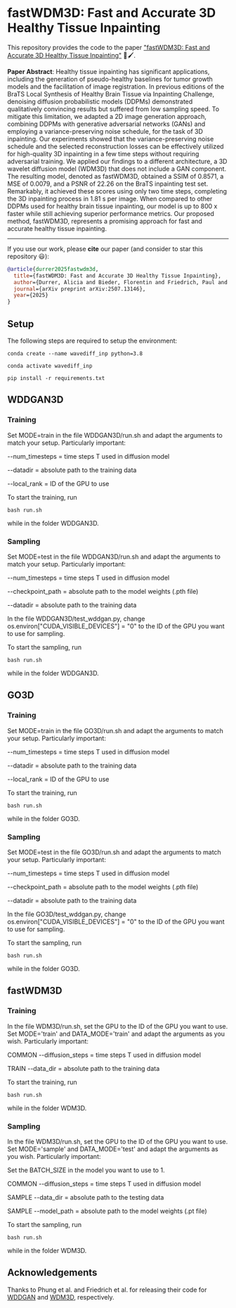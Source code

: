 # fastWDM3D: Fast and Accurate 3D Healthy Tissue Inpainting

This repository provides the code to the paper ["fastWDM3D: Fast and Accurate 3D Healthy Tissue Inpainting"](https://arxiv.org/abs/2507.13146) 🧠🖌️.

**Paper Abstract**: Healthy tissue inpainting has significant applications, including the generation of pseudo-healthy baselines for tumor growth models and the facilitation of image registration. In previous editions of the BraTS Local Synthesis of Healthy Brain Tissue via Inpainting Challenge, denoising diffusion probabilistic models (DDPMs) demonstrated qualitatively convincing results but suffered from low sampling speed. To mitigate this limitation, we adapted a 2D image generation approach, combining DDPMs with generative adversarial networks (GANs) and employing a variance-preserving noise schedule, for the task of 3D inpainting. Our experiments showed that the variance-preserving noise schedule and the selected reconstruction losses can be effectively utilized for high-quality 3D inpainting in a few time steps without requiring adversarial training. We applied our findings to a different architecture, a 3D wavelet diffusion model (WDM3D) that does not include a GAN component. The resulting model, denoted as fastWDM3D, obtained a SSIM of 0.8571, a MSE of 0.0079, and a PSNR of 22.26 on the BraTS inpainting test set. Remarkably, it achieved these scores using only two time steps, completing the 3D inpainting process in 1.81 s per image. When compared to other DDPMs used for healthy brain tissue inpainting, our model is up to 800 x faster while still achieving superior performance metrics. Our proposed method, fastWDM3D, represents a promising approach for fast and accurate healthy tissue inpainting.

***

If you use our work, please **cite** our paper (and consider to star this repository 😃):
```bibtex
@article{durrer2025fastwdm3d,
  title={fastWDM3D: Fast and Accurate 3D Healthy Tissue Inpainting},
  author={Durrer, Alicia and Bieder, Florentin and Friedrich, Paul and Menze, Bjoern and Cattin, Philippe C and Kofler, Florian},
  journal={arXiv preprint arXiv:2507.13146},
  year={2025}
}
```

## Setup

The following steps are required to setup the environment:


```
conda create --name wavediff_inp python=3.8

conda activate wavediff_inp

pip install -r requirements.txt

```

## WDDGAN3D
### Training

Set MODE=train in the file WDDGAN3D/run.sh and adapt the arguments to match your setup. Particularly important:

--num_timesteps = time steps T used in diffusion model

--datadir = absolute path to the training data

--local_rank = ID of the GPU to use

To start the training, run

```
bash run.sh
```

while in the folder WDDGAN3D.

### Sampling

Set MODE=test in the file WDDGAN3D/run.sh and adapt the arguments to match your setup. Particularly important:

--num_timesteps = time steps T used in diffusion model

--checkpoint_path = absolute path to the model weights (.pth file)

--datadir = absolute path to the training data

In the file WDDGAN3D/test_wddgan.py, change os.environ["CUDA_VISIBLE_DEVICES"] = "0" to the ID of the GPU you want to use for sampling.

To start the sampling, run

```
bash run.sh
```

while in the folder WDDGAN3D.

## GO3D
### Training

Set MODE=train in the file GO3D/run.sh and adapt the arguments to match your setup. Particularly important:

--num_timesteps = time steps T used in diffusion model

--datadir = absolute path to the training data

--local_rank = ID of the GPU to use

To start the training, run

```
bash run.sh
```

while in the folder GO3D.

### Sampling

Set MODE=test in the file GO3D/run.sh and adapt the arguments to match your setup. Particularly important:

--num_timesteps = time steps T used in diffusion model

--checkpoint_path = absolute path to the model weights (.pth file)

--datadir = absolute path to the training data

In the file GO3D/test_wddgan.py, change os.environ["CUDA_VISIBLE_DEVICES"] = "0" to the ID of the GPU you want to use for sampling.

To start the sampling, run

```
bash run.sh
```

while in the folder GO3D.

## fastWDM3D
### Training

In the file WDM3D/run.sh, set the GPU to the ID of the GPU you want to use. Set MODE='train' and DATA_MODE='train' and adapt the arguments as you wish. Particularly important:

COMMON --diffusion_steps = time steps T used in diffusion model

TRAIN --data_dir = absolute path to the training data

To start the training, run

```
bash run.sh
```

while in the folder WDM3D.


### Sampling

In the file WDM3D/run.sh, set the GPU to the ID of the GPU you want to use. Set MODE='sample' and DATA_MODE='test' and adapt the arguments as you wish. Particularly important:

Set the BATCH_SIZE in the model you want to use to 1.

COMMON --diffusion_steps = time steps T used in diffusion model

SAMPLE --data_dir = absolute path to the testing data

SAMPLE --model_path = absolute path to the model weights (.pt file)

To start the sampling, run

```
bash run.sh
```

while in the folder WDM3D.

## Acknowledgements

Thanks to Phung et al. and Friedrich et al. for releasing their code for [WDDGAN](https://github.com/VinAIResearch/WaveDiff/tree/main) and [WDM3D](https://github.com/pfriedri/wdm-3d), respectively.
